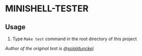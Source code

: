 # MINISHELL-TESTER

## Usage

1. Type ``Make test`` command in the root directory of this project

 *Author of the original test is @[solaldunckel](https://github.com/solaldunckel "his GitHub page").*
